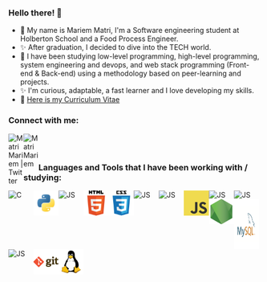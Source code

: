 ### Hello there! 👋

- 🌱 My name is Mariem Matri, I'm a Software engineering student at Holberton School and a Food Process Engineer.
- ✨ After graduation, I decided to dive into the TECH world.
- 🌱 I have been studying low-level programming, high-level
programming, system engineering and devops, and web
stack programming (Front-end & Back-end) using a
methodology based on peer-learning and projects.
- ✨ I'm curious, adaptable, a fast learner and I love developing my skills.
- 📝 [Here is my Curriculum Vitae](/Software_Engineer_Mariem_Matri.pdf)

### Connect with me:

<a href="https://twitter.com/MatriMariem">
  <img align="left" alt="MatriMariem | Twitter" width="30px" src="https://cdn.jsdelivr.net/npm/simple-icons@v3/icons/twitter.svg" />
</a>
<a href="https://www.linkedin.com/in/mariem-matri-249620178/">
  <img align="left" alt="MatriMariem" width="30px" src="https://cdn.jsdelivr.net/npm/simple-icons@v3/icons/linkedin.svg" />
</a>

<br/>
<br/>


### Languages and Tools that I have been working with / studying:

<a href="https://github.com/MatriMariem/holbertonschool-low_level_programming">
  <img align="left" alt="C" width="50px" src="https://cdn.iconscout.com/icon/free/png-512/c-programming-569564.png" />
</a>

<a href="https://github.com/MatriMariem/holbertonschool-higher_level_programming">
  <img align="left" alt="Python" width="50px" src="https://raw.githubusercontent.com/github/explore/80688e429a7d4ef2fca1e82350fe8e3517d3494d/topics/python/python.png" />
</a>
<a href="https://github.com/MatriMariem/AirBnB_clone_v4/blob/master/api/v1/app.py">
  <img align="left" alt="JS" width="50px" height="50px" src="https://upload.wikimedia.org/wikipedia/commons/thumb/3/3c/Flask_logo.svg/1200px-Flask_logo.svg.png" />
</a>
<a href="https://github.com/MatriMariem/holberton-headphones">
  <img align="left" alt="JS" width="50px" src="https://raw.githubusercontent.com/github/explore/80688e429a7d4ef2fca1e82350fe8e3517d3494d/topics/html/html.png" />
</a>
<a href="https://github.com/MatriMariem/holberton-headphones">
  <img align="left" alt="JS" width="50px" src="https://raw.githubusercontent.com/github/explore/80688e429a7d4ef2fca1e82350fe8e3517d3494d/topics/css/css.png" />
</a>
<a href="https://github.com/MatriMariem/holbertonschool-web_front_end">
  <img align="left" alt="JS" width="50px" src="https://cdn.iconscout.com/icon/free/png-512/sass-226054.png" />
</a>
<a href="https://github.com/MatriMariem/holbertonschool-web_front_end">
  <img align="left" alt="JS" width="50px" height="50px" src="https://www.phpdeveloperszone.com/uploaded_images/VN15937561CA21309174.jpg" />
</a>
<a href="https://github.com/MatriMariem/holbertonschool-web_back_end">
  <img align="left" alt="JS" width="50px" src="https://raw.githubusercontent.com/github/explore/80688e429a7d4ef2fca1e82350fe8e3517d3494d/topics/javascript/javascript.png" />
</a>
<a href="https://github.com/MatriMariem/holberton-smiling-school-javascript/blob/master/xml-scripts.js">
  <img align="left" alt="JS" width="50px" src="https://generic-ui.com/assets/images/platform-logos/jquery.logo.jpg" />
</a>
<a href="https://github.com/MatriMariem/holbertonschool-web_back_end">
  <img align="left" alt="JS" width="50px" src="https://codus.acyclique.com/wp-content/uploads/2017/11/ES6-JS.png" />
</a>
<a href="https://github.com/MatriMariem/holbertonschool-web_back_end/tree/master/0x12-Node_JS_basic">
  <img align="left" alt="JS" width="50px" src="https://raw.githubusercontent.com/github/explore/80688e429a7d4ef2fca1e82350fe8e3517d3494d/topics/nodejs/nodejs.png" />
</a>
<a href="https://github.com/MatriMariem/holbertonschool-web_back_end/tree/master/0x0C-MySQL_Advanced">
  <img align="left" alt="JS" width="50px" height="100px" src="https://raw.githubusercontent.com/github/explore/80688e429a7d4ef2fca1e82350fe8e3517d3494d/topics/mysql/mysql.png" />
</a>
<a href="https://github.com/MatriMariem/holbertonschool-web_back_end/tree/master/0x0D-NoSQL">
  <img align="left" alt="JS" width="50px" height="50px" src="https://www.codeline.fr/wp-content/uploads/2018/03/mongo-db-design.png" />
</a>
<a href="https://github.com/MatriMariem/holbertonschool-zero_day">
  <img align="left" alt="JS" width="50px" height="50px" src="https://raw.githubusercontent.com/github/explore/80688e429a7d4ef2fca1e82350fe8e3517d3494d/topics/git/git.png" />
</a>
<a href="https://github.com/MatriMariem/holberton-system_engineering-devops">
  <img align="left" alt="JS" width="50px" src="https://raw.githubusercontent.com/github/explore/80688e429a7d4ef2fca1e82350fe8e3517d3494d/topics/linux/linux.png" />
</a>
